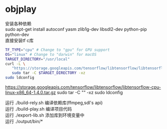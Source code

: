 # objplay
安装各种依赖 <br>
sudo apt-get install autoconf yasm zlib1g-dev libsdl2-dev python-pip python-dev <br>
直接安装tf c库 <br>
```bash
TF_TYPE="cpu" # Change to "gpu" for GPU support
OS="linux" # Change to "darwin" for macOS
TARGET_DIRECTORY="/usr/local"
curl -L \
   "https://storage.googleapis.com/tensorflow/libtensorflow/libtensorflow-${TF_TYPE}-${OS}-x86_64-1.4.0.tar.gz" |
   sudo tar -C $TARGET_DIRECTORY -xz
sudo ldconfig
```

https://storage.googleapis.com/tensorflow/libtensorflow/libtensorflow-cpu-linux-x86_64-1.4.0.tar.gz
sudo tar -C "" -xz
sudo ldconfig


运行 ./build-rely.sh 编译依赖库(ffmpeg,sdl's api) <br>
运行 ./build-play.sh 编译项目代码 <br>
运行 ./export-lib.sh 添加库到环境变量中 <br>
运行 ./output/bin/*  <br>
